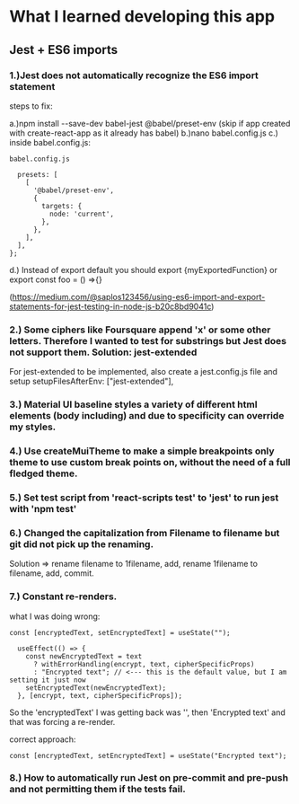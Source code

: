 # What I learned developing this app

## Jest + ES6 imports

### 1.)Jest does not automatically recognize the ES6 import statement

steps to fix:

a.)npm install --save-dev babel-jest @babel/preset-env (skip if app created with create-react-app as it already has babel)
b.)nano babel.config.js
c.) inside babel.config.js:

`babel.config.js`
```module.exports = {
  presets: [
    [
      '@babel/preset-env',
      {
        targets: {
          node: 'current',
        },
      },
    ],
  ],
};
```


d.) Instead of export default you should export {myExportedFunction} or export const foo = () =>{}

(https://medium.com/@saplos123456/using-es6-import-and-export-statements-for-jest-testing-in-node-js-b20c8bd9041c)

### 2.) Some ciphers like Foursquare append 'x' or some other letters. Therefore I wanted to test for substrings but Jest does not support them. Solution: jest-extended

For jest-extended to be implemented, also create a jest.config.js file and setup setupFilesAfterEnv: ["jest-extended"],

### 3.) Material UI baseline styles a variety of different html elements (body including) and due to specificity can override my styles.

### 4.) Use createMuiTheme to make a simple breakpoints only theme to use custom break points on, without the need of a full fledged theme.

### 5.) Set test script from 'react-scripts test' to 'jest' to run jest with 'npm test'

### 6.) Changed the capitalization from Filename to filename but git did not pick up the renaming.
Solution => rename filename to 1filename, add, rename 1filename to filename, add, commit.

### 7.) Constant re-renders.

what I was doing wrong:

```const [encryptedText, setEncryptedText] = useState("");```

```useEffect(() => {
  useEffect(() => {
    const newEncryptedText = text
      ? withErrorHandling(encrypt, text, cipherSpecificProps)
      : "Encrypted text"; // <--- this is the default value, but I am setting it just now
    setEncryptedText(newEncryptedText);
  }, [encrypt, text, cipherSpecificProps]);

```

So the 'encryptedText' I was getting back was '', then 'Encrypted text' and that was forcing a re-render.

correct approach:

```const [encryptedText, setEncryptedText] = useState("Encrypted text");```

### 8.) How to automatically run Jest on pre-commit and pre-push and not permitting them if the tests fail.
